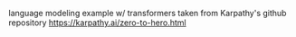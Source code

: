 language modeling example w/ transformers taken from Karpathy's github repository https://karpathy.ai/zero-to-hero.html 
